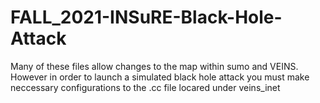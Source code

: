 # FALL_2021-INSuRE-Black-Hole-Attack

Many of these files allow changes to the map within sumo and VEINS. However in order to launch a simulated black hole attack you must make neccessary configurations to the .cc file locared under veins_inet
  
  
